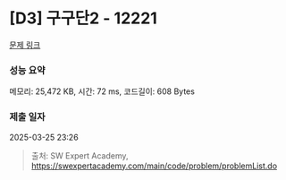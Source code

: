 # [D3] 구구단2 - 12221 

[문제 링크](https://swexpertacademy.com/main/code/problem/problemDetail.do?contestProbId=AXpz3dravpQDFATi) 

### 성능 요약

메모리: 25,472 KB, 시간: 72 ms, 코드길이: 608 Bytes

### 제출 일자

2025-03-25 23:26



> 출처: SW Expert Academy, https://swexpertacademy.com/main/code/problem/problemList.do